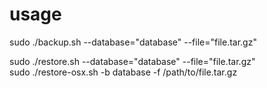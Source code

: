 usage
==========================
sudo ./backup.sh --database="database" --file="file.tar.gz"

sudo ./restore.sh --database="database" --file="file.tar.gz"
<br />
sudo ./restore-osx.sh -b database -f /path/to/file.tar.gz
